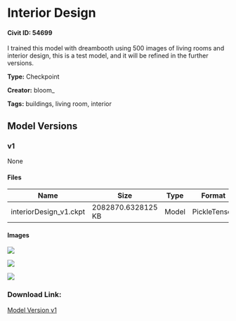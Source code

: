 # Interior Design

#### Civit ID: 54699

<p>I trained this model with dreambooth using 500 images of living rooms and interior design, this is a test model, and it will be refined in the further versions.</p>

**Type:** Checkpoint

**Creator:** bloom_

**Tags:** buildings, living room, interior

## Model Versions

### v1

None

#### Files

| Name | Size | Type | Format | Download Url | AutoV1 | AutoV2 | SHA256 | CRC32 | BLAKE3 |
| --- | --- | --- | --- | --- | --- | --- | --- | --- | --- |
| interiorDesign_v1.ckpt | 2082870.6328125 KB | Model | PickleTensor | https://civitai.com/api/download/models/59076 | DAB15164 | 2BD55667D9 | 2BD55667D9040A2753F16671EBFAF03A34C8CF287F0E2A5182725AEE4F732B3C | CE190A13 | 5168D3331951CACA9A291BB2298E4116D046062E33BAA13F2DDCB884FBC2C708 |

#### Images

<p><img src="https://image.civitai.com/xG1nkqKTMzGDvpLrqFT7WA/a2d63b49-90bb-40e8-5564-f6962128d900/width=450/644143.jpeg" /></p>

<p><img src="https://image.civitai.com/xG1nkqKTMzGDvpLrqFT7WA/928eecdc-2fc8-4ac5-f0fc-8274cd7b2d00/width=450/644141.jpeg" /></p>

<p><img src="https://image.civitai.com/xG1nkqKTMzGDvpLrqFT7WA/9df8a0b1-e657-40b0-afaa-123f19acff00/width=450/644142.jpeg" /></p>

### Download Link:

[Model Version v1](https://civitai.com/api/download/models/59076)

